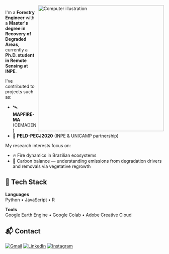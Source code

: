 <img src="https://raw.githubusercontent.com/MicaelliMedeiros/micaellimedeiros/master/image/computer-illustration.png" alt="Computer illustration" width="400px" align="right">

I'm a **Forestry Engineer** with a **Master's degree in Recovery of Degraded Areas**, currently a **Ph.D. student in Remote Sensing at INPE**.

I've contributed to projects such as:
- 🛰️ **MAPFIRE-MA** (CEMADEN)
- 🌿 **PELD-PECJ2020** (INPE & UNICAMP partnership)

My research interests focus on:
- 🔥 Fire dynamics in Brazilian ecosystems  
- 🌱 Carbon balance — understanding emissions from degradation drivers and removals via vegetative regrowth


## 🧰 Tech Stack

**Languages**  
Python • JavaScript • R

**Tools**  
Google Earth Engine • Google Colab • Adobe Creative Cloud

## 📬 Contact

[![Gmail](https://img.shields.io/badge/-Gmail-FF0000?style=flat-square&logo=gmail&logoColor=white)](mailto:henri.leaos@gmail.com)
[![LinkedIn](https://img.shields.io/badge/-LinkedIn-0e76a8?style=flat-square&logo=linkedin&logoColor=white)](https://www.linkedin.com/in/liaons/)
[![Instagram](https://img.shields.io/badge/-Instagram-DF0174?style=flat-square&logo=instagram&logoColor=white)](https://www.instagram.com/liaons/)



